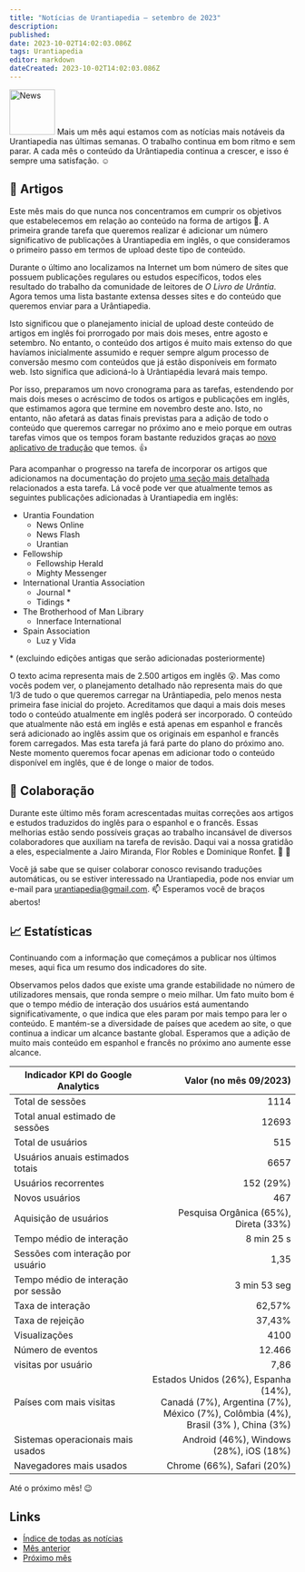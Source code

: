 ```yaml
---
title: "Notícias de Urantiapedia — setembro de 2023" 
description: 
published: 
date: 2023-10-02T14:02:03.086Z
tags: Urantiapedia
editor: markdown
dateCreated: 2023-10-02T14:02:03.086Z
---
```


<img src="/_assets/svg/icon-news.svg" alt="News" style="width: 80px;"> Mais um mês aqui estamos com as notícias mais notáveis ​​da Urantiapedia nas últimas semanas. O trabalho continua em bom ritmo e sem parar. A cada mês o conteúdo da Urântiapedia continua a crescer, e isso é sempre uma satisfação. :relaxed:

## :page_with_curl: Artigos

Este mês mais do que nunca nos concentramos em cumprir os objetivos que estabelecemos em relação ao conteúdo na forma de artigos :page_with_curl:. A primeira grande tarefa que queremos realizar é adicionar um número significativo de publicações à Urantiapedia em inglês, o que consideramos o primeiro passo em termos de upload deste tipo de conteúdo. 

Durante o último ano localizamos na Internet um bom número de sites que possuem publicações regulares ou estudos específicos, todos eles resultado do trabalho da comunidade de leitores de _O Livro de Urântia_. Agora temos uma lista bastante extensa desses sites e do conteúdo que queremos enviar para a Urântiapedia.

Isto significou que o planejamento inicial de upload deste conteúdo de artigos em inglês foi prorrogado por mais dois meses, entre agosto e setembro. No entanto, o conteúdo dos artigos é muito mais extenso do que havíamos inicialmente assumido e requer sempre algum processo de conversão mesmo com conteúdos que já estão disponíveis em formato web. Isto significa que adicioná-lo à Urântiapédia levará mais tempo.

Por isso, preparamos um novo cronograma para as tarefas, estendendo por mais dois meses o acréscimo de todos os artigos e publicações em inglês, que estimamos agora que termine em novembro deste ano. Isto, no entanto, não afetará as datas finais previstas para a adição de todo o conteúdo que queremos carregar no próximo ano e meio porque em outras tarefas vimos que os tempos foram bastante reduzidos graças ao [novo aplicativo de tradução](/fr/news/2023/08) que temos. :thumbsup:

Para acompanhar o progresso na tarefa de incorporar os artigos que adicionamos na documentação do projeto [uma seção mais detalhada](/pt/help/status#progresso-dos-artigos-detalhado) relacionados a esta tarefa. Lá você pode ver que atualmente temos as seguintes publicações adicionadas à Urantiapedia em inglês: 

- Urantia Foundation
	- News Online
	- News Flash
	- Urantian
- Fellowship
	- Fellowship Herald
	- Mighty Messenger
- International Urantia Association
	- Journal \*
	- Tidings \*
- The Brotherhood of Man Library
	- Innerface International
- Spain Association
	- Luz y Vida

\* (excluindo edições antigas que serão adicionadas posteriormente) 

O texto acima representa mais de 2.500 artigos em inglês :open_mouth:. Mas como vocês podem ver, o planejamento detalhado não representa mais do que 1/3 de tudo o que queremos carregar na Urântiapedia, pelo menos nesta primeira fase inicial do projeto. Acreditamos que daqui a mais dois meses todo o conteúdo atualmente em inglês poderá ser incorporado. O conteúdo que atualmente não está em inglês e está apenas em espanhol e francês será adicionado ao inglês assim que os originais em espanhol e francês forem carregados. Mas esta tarefa já fará parte do plano do próximo ano. Neste momento queremos focar apenas em adicionar todo o conteúdo disponível em inglês, que é de longe o maior de todos. 

## :blue_heart: Colaboração

Durante este último mês foram acrescentadas muitas correções aos artigos e estudos traduzidos do inglês para o espanhol e o francês. Essas melhorias estão sendo possíveis graças ao trabalho incansável de diversos colaboradores que auxiliam na tarefa de revisão. Daqui vai a nossa gratidão a eles, especialmente a Jairo Miranda, Flor Robles e Dominique Ronfet. :clap: :clap: 

Você já sabe que se quiser colaborar conosco revisando traduções automáticas, ou se estiver interessado na Urantiapedia, pode nos enviar um e-mail para urantiapedia@gmail.com. :mailbox: Esperamos você de braços abertos! 

## :chart_with_upwards_trend: Estatísticas 

Continuando com a informação que começámos a publicar nos últimos meses, aqui fica um resumo dos indicadores do site.

Observamos pelos dados que existe uma grande estabilidade no número de utilizadores mensais, que ronda sempre o meio milhar. Um fato muito bom é que o tempo médio de interação dos usuários está aumentando significativamente, o que indica que eles param por mais tempo para ler o conteúdo. E mantém-se a diversidade de países que acedem ao site, o que continua a indicar um alcance bastante global. Esperamos que a adição de muito mais conteúdo em espanhol e francês no próximo ano aumente esse alcance. 

Indicador KPI do Google Analytics | Valor (no mês 09/2023) 
--- | ---: 
Total de sessões | 1114 
Total anual estimado de sessões | 12693 
Total de usuários | 515 
Usuários anuais estimados totais | 6657
Usuários recorrentes | 152 (29%) 
Novos usuários | 467 
Aquisição de usuários | Pesquisa Orgânica (65%), Direta (33%) 
Tempo médio de interação | 8 min 25 s 
Sessões com interação por usuário | 1,35 
Tempo médio de interação por sessão | 3 min 53 seg 
Taxa de interação | 62,57% 
Taxa de rejeição | 37,43% 
Visualizações | 4100 
Número de eventos | 12.466 
visitas por usuário | 7,86 
Países com mais visitas | Estados Unidos (26%), Espanha (14%), <br>Canadá (7%), Argentina (7%), <br>México (7%), Colômbia (4%), <br>Brasil (3% ), China (3%) 
Sistemas operacionais mais usados ​​| Android (46%), Windows (28%), iOS (18%) 
Navegadores mais usados ​​| Chrome (66%), Safari (20%) 

Até o próximo mês! :wink: 

## Links

- [Índice de todas as notícias](/fr/news) 
- [Mês anterior](/fr/news/2023/08)
- [Próximo mês](/pt/news/2023/10)